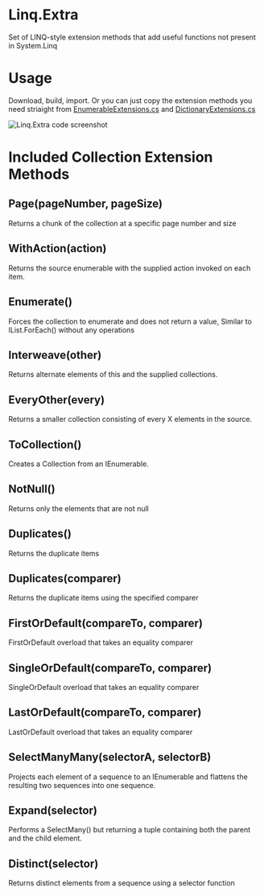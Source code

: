 # Linq.Extra
Set of LINQ-style extension methods that add useful functions not present in System.Linq

# Usage

Download, build, import.  Or you can just copy the extension methods you need striaight from [EnumerableExtensions.cs](JCharlesworth.Linq.Extra/EnumerableExtensions.cs) and [DictionaryExtensions.cs](JCharlesworth.Linq.Extra/DictionaryExtensions.cs)

![Linq.Extra code screenshot](https://raw.github.com/jcharlesworthuk/Linq.Extra/master/screenshot.PNG)

# Included Collection Extension Methods

## Page(pageNumber, pageSize)

Returns a chunk of the collection at a specific page number and size

## WithAction(action)

Returns the source enumerable with the supplied action invoked on each item.

## Enumerate()

Forces the collection to enumerate and does not return a value, Similar to IList.ForEach() without any operations

## Interweave(other)

Returns alternate elements of this and the supplied collections.

## EveryOther(every)

Returns a smaller collection consisting of every X elements in the source.

## ToCollection()

Creates a Collection<T> from an IEnumerable<T>.

## NotNull()

Returns only the elements that are not null

## Duplicates()

Returns the duplicate items

## Duplicates(comparer)

Returns the duplicate items using the specified comparer

## FirstOrDefault(compareTo, comparer)

FirstOrDefault overload that takes an equality comparer

## SingleOrDefault(compareTo, comparer)

SingleOrDefault overload that takes an equality comparer

## LastOrDefault(compareTo, comparer)

LastOrDefault overload that takes an equality comparer

## SelectManyMany(selectorA, selectorB)

Projects each element of a sequence to an IEnumerable<T> and flattens the resulting two sequences into one sequence.

## Expand(selector)

Performs a SelectMany() but returning a tuple containing both the parent and the child element.

## Distinct(selector)

Returns distinct elements from a sequence using a selector function


